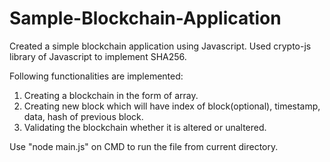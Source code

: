 # Sample-Blockchain-Application
Created a simple blockchain application using Javascript.
Used crypto-js library of Javascript to implement SHA256.

Following functionalities are implemented:
  1. Creating a blockchain in the form of array.
  2. Creating new block which will have index of block(optional), timestamp, data, hash of previous block.
  3. Validating the blockchain whether it is altered or unaltered.

Use "node main.js" on CMD to run the file from current directory.
